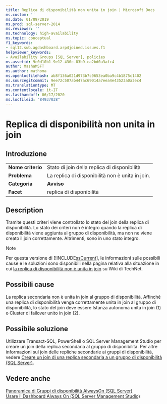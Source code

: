 ```yaml
---
title: Replica di disponibilità non unita in join | Microsoft Docs
ms.custom: ''
ms.date: 01/09/2019
ms.prod: sql-server-2014
ms.reviewer: ''
ms.technology: high-availability
ms.topic: conceptual
f1_keywords:
- sql12.swb.agdashboard.arp4joined.issues.f1
helpviewer_keywords:
- Availability Groups [SQL Server], policies
ms.assetid: 9c0d10b1-9e12-430c-83b9-ca2bd0a3afc4
author: MashaMSFT
ms.author: mathoma
ms.openlocfilehash: ab8f136a021d973b7c9653ea0ba9c4b1875c1402
ms.sourcegitcommit: 9ee72c507ab447ac69014a7eea4e43523a0a3ec4
ms.translationtype: MT
ms.contentlocale: it-IT
ms.lasthandoff: 06/17/2020
ms.locfileid: "84937038"
---
```

# <a name="availability-replica-is-not-joined"></a>Replica di disponibilità non unita in join
    
## <a name="introduction"></a>Introduzione  
  
|||  
|-|-|  
|**Nome criterio**|Stato di join della replica di disponibilità|  
|**Problema**|La replica di disponibilità non è unita in join.|  
|**Categoria**|**Avviso**|  
|**Facet**|replica di disponibilità|  
  
## <a name="description"></a>Description  
 Tramite questi criteri viene controllato lo stato del join della replica di disponibilità. Lo stato dei criteri non è integro quando la replica di disponibilità viene aggiunta al gruppo di disponibilità, ma non ne viene creato il join correttamente. Altrimenti, sono in uno stato integro.  
  
> [!NOTE]  
>  Per questa versione di [!INCLUDE[ssCurrent](../../../includes/sscurrent-md.md)], le informazioni sulle possibili cause e le soluzioni sono disponibili nella pagina relativa alla situazione in cui [la replica di disponibilità non è unita in join](https://go.microsoft.com/fwlink/p/?LinkId=220859) su Wiki di TechNet.  
  
## <a name="possible-causes"></a>Possibili cause  
 La replica secondaria non è unita in join al gruppo di disponibilità. Affinché una replica di disponibilità venga correttamente unita in join al gruppo di disponibilità, lo stato del join deve essere Istanza autonoma unita in join (1) o Cluster di failover unito in join (2).  
  
## <a name="possible-solution"></a>Possibile soluzione  
 Utilizzare Transact-SQL, PowerShell o SQL Server Management Studio per creare un join della replica secondaria al gruppo di disponibilità. Per altre informazioni sul join delle repliche secondarie ai gruppi di disponibilità, vedere [Creare un join di una replica secondaria a un gruppo di disponibilità (SQL Server)](https://msdn.microsoft.com/library/ff878473\(en-us,SQL.110\).aspx).  
  
## <a name="see-also"></a>Vedere anche  
 [Panoramica di Gruppi di disponibilità AlwaysOn &#40;SQL Server&#41;](overview-of-always-on-availability-groups-sql-server.md)   
 [Usare il Dashboard Always On &#40;SQL Server Management Studio&#41;](use-the-always-on-dashboard-sql-server-management-studio.md)  
  
  
